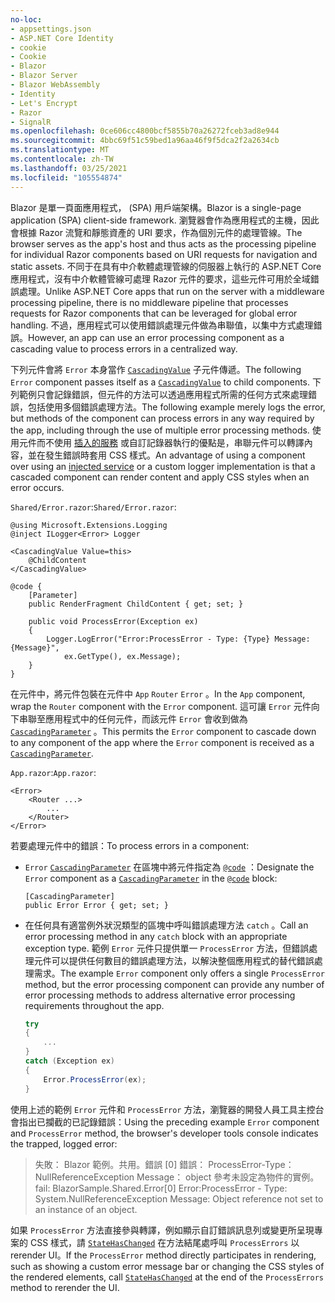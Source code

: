 ```yaml
---
no-loc:
- appsettings.json
- ASP.NET Core Identity
- cookie
- Cookie
- Blazor
- Blazor Server
- Blazor WebAssembly
- Identity
- Let's Encrypt
- Razor
- SignalR
ms.openlocfilehash: 0ce606cc4800bcf5855b70a26272fceb3ad8e944
ms.sourcegitcommit: 4bbc69f51c59bed1a96aa46f9f5dca2f2a2634cb
ms.translationtype: MT
ms.contentlocale: zh-TW
ms.lasthandoff: 03/25/2021
ms.locfileid: "105554874"
---
```

<span data-ttu-id="a0345-101">Blazor 是單一頁面應用程式， (SPA) 用戶端架構。</span><span class="sxs-lookup"><span data-stu-id="a0345-101">Blazor is a single-page application (SPA) client-side framework.</span></span> <span data-ttu-id="a0345-102">瀏覽器會作為應用程式的主機，因此會根據 Razor 流覽和靜態資產的 URI 要求，作為個別元件的處理管線。</span><span class="sxs-lookup"><span data-stu-id="a0345-102">The browser serves as the app's host and thus acts as the processing pipeline for individual Razor components based on URI requests for navigation and static assets.</span></span> <span data-ttu-id="a0345-103">不同于在具有中介軟體處理管線的伺服器上執行的 ASP.NET Core 應用程式，沒有中介軟體管線可處理 Razor 元件的要求，這些元件可用於全域錯誤處理。</span><span class="sxs-lookup"><span data-stu-id="a0345-103">Unlike ASP.NET Core apps that run on the server with a middleware processing pipeline, there is no middleware pipeline that processes requests for Razor components that can be leveraged for global error handling.</span></span> <span data-ttu-id="a0345-104">不過，應用程式可以使用錯誤處理元件做為串聯值，以集中方式處理錯誤。</span><span class="sxs-lookup"><span data-stu-id="a0345-104">However, an app can use an error processing component as a cascading value to process errors in a centralized way.</span></span>

<span data-ttu-id="a0345-105">下列元件會將 `Error` 本身當作 [`CascadingValue`](xref:blazor/components/cascading-values-and-parameters#cascadingvalue-component) 子元件傳遞。</span><span class="sxs-lookup"><span data-stu-id="a0345-105">The following `Error` component passes itself as a [`CascadingValue`](xref:blazor/components/cascading-values-and-parameters#cascadingvalue-component) to child components.</span></span> <span data-ttu-id="a0345-106">下列範例只會記錄錯誤，但元件的方法可以透過應用程式所需的任何方式來處理錯誤，包括使用多個錯誤處理方法。</span><span class="sxs-lookup"><span data-stu-id="a0345-106">The following example merely logs the error, but methods of the component can process errors in any way required by the app, including through the use of multiple error processing methods.</span></span> <span data-ttu-id="a0345-107">使用元件而不使用 [插入的服務](xref:blazor/fundamentals/dependency-injection) 或自訂記錄器執行的優點是，串聯元件可以轉譯內容，並在發生錯誤時套用 CSS 樣式。</span><span class="sxs-lookup"><span data-stu-id="a0345-107">An advantage of using a component over using an [injected service](xref:blazor/fundamentals/dependency-injection) or a custom logger implementation is that a cascaded component can render content and apply CSS styles when an error occurs.</span></span>

<span data-ttu-id="a0345-108">`Shared/Error.razor`:</span><span class="sxs-lookup"><span data-stu-id="a0345-108">`Shared/Error.razor`:</span></span>

```razor
@using Microsoft.Extensions.Logging
@inject ILogger<Error> Logger

<CascadingValue Value=this>
    @ChildContent
</CascadingValue>

@code {
    [Parameter]
    public RenderFragment ChildContent { get; set; }

    public void ProcessError(Exception ex)
    {
        Logger.LogError("Error:ProcessError - Type: {Type} Message: {Message}", 
            ex.GetType(), ex.Message);
    }
}
```

<span data-ttu-id="a0345-109">在元件中，將元件包裝在元件中 `App` `Router` `Error` 。</span><span class="sxs-lookup"><span data-stu-id="a0345-109">In the `App` component, wrap the `Router` component with the `Error` component.</span></span> <span data-ttu-id="a0345-110">這可讓 `Error` 元件向下串聯至應用程式中的任何元件，而該元件 `Error` 會收到做為 [`CascadingParameter`](xref:blazor/components/cascading-values-and-parameters#cascadingparameter-attribute) 。</span><span class="sxs-lookup"><span data-stu-id="a0345-110">This permits the `Error` component to cascade down to any component of the app where the `Error` component is received as a [`CascadingParameter`](xref:blazor/components/cascading-values-and-parameters#cascadingparameter-attribute).</span></span>

<span data-ttu-id="a0345-111">`App.razor`:</span><span class="sxs-lookup"><span data-stu-id="a0345-111">`App.razor`:</span></span>

```razor
<Error>
    <Router ...>
        ...
    </Router>
</Error>
```

<span data-ttu-id="a0345-112">若要處理元件中的錯誤：</span><span class="sxs-lookup"><span data-stu-id="a0345-112">To process errors in a component:</span></span>

* <span data-ttu-id="a0345-113">`Error` [`CascadingParameter`](xref:blazor/components/cascading-values-and-parameters#cascadingparameter-attribute) 在區塊中將元件指定為 [`@code`](xref:mvc/views/razor#code) ：</span><span class="sxs-lookup"><span data-stu-id="a0345-113">Designate the `Error` component as a [`CascadingParameter`](xref:blazor/components/cascading-values-and-parameters#cascadingparameter-attribute) in the [`@code`](xref:mvc/views/razor#code) block:</span></span>

  ```razor
  [CascadingParameter]
  public Error Error { get; set; }
  ```

* <span data-ttu-id="a0345-114">在任何具有適當例外狀況類型的區塊中呼叫錯誤處理方法 `catch` 。</span><span class="sxs-lookup"><span data-stu-id="a0345-114">Call an error processing method in any `catch` block with an appropriate exception type.</span></span> <span data-ttu-id="a0345-115">範例 `Error` 元件只提供單一 `ProcessError` 方法，但錯誤處理元件可以提供任何數目的錯誤處理方法，以解決整個應用程式的替代錯誤處理需求。</span><span class="sxs-lookup"><span data-stu-id="a0345-115">The example `Error` component only offers a single `ProcessError` method, but the error processing component can provide any number of error processing methods to address alternative error processing requirements throughout the app.</span></span>

  ```csharp
  try
  {
      ...
  }
  catch (Exception ex)
  {
      Error.ProcessError(ex);
  }
  ```

<span data-ttu-id="a0345-116">使用上述的範例 `Error` 元件和 `ProcessError` 方法，瀏覽器的開發人員工具主控台會指出已攔截的已記錄錯誤：</span><span class="sxs-lookup"><span data-stu-id="a0345-116">Using the preceding example `Error` component and `ProcessError` method, the browser's developer tools console indicates the trapped, logged error:</span></span>

> <span data-ttu-id="a0345-117">失敗： Blazor 範例。共用。錯誤 [0] 錯誤： ProcessError-Type： NullReferenceException Message： object 參考未設定為物件的實例。</span><span class="sxs-lookup"><span data-stu-id="a0345-117">fail: BlazorSample.Shared.Error[0] Error:ProcessError - Type: System.NullReferenceException Message: Object reference not set to an instance of an object.</span></span>

<span data-ttu-id="a0345-118">如果 `ProcessError` 方法直接參與轉譯，例如顯示自訂錯誤訊息列或變更所呈現專案的 CSS 樣式，請 [`StateHasChanged`](xref:blazor/components/lifecycle#state-changes-statehaschanged) 在方法結尾處呼叫 `ProcessErrors` 以 rerender UI。</span><span class="sxs-lookup"><span data-stu-id="a0345-118">If the `ProcessError` method directly participates in rendering, such as showing a custom error message bar or changing the CSS styles of the rendered elements, call [`StateHasChanged`](xref:blazor/components/lifecycle#state-changes-statehaschanged) at the end of the `ProcessErrors` method to rerender the UI.</span></span>
